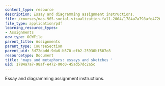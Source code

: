 ```yaml
---
content_type: resource
description: Essay and diagramming assignment instructions.
file: /courses/mas-965-social-visualization-fall-2004/1784a7a798afe47200c045ad57dc2a5c_assn11.pdf
file_type: application/pdf
learning_resource_types:
- Assignments
ocw_type: OCWFile
parent_title: Assignments
parent_type: CourseSection
parent_uid: 3d72dadd-9da6-b570-efb2-25930bf507e8
resourcetype: Document
title: 'maps and metaphors: essays and sketches '
uid: 1784a7a7-98af-e472-00c0-45ad57dc2a5c
---
```

Essay and diagramming assignment instructions.

